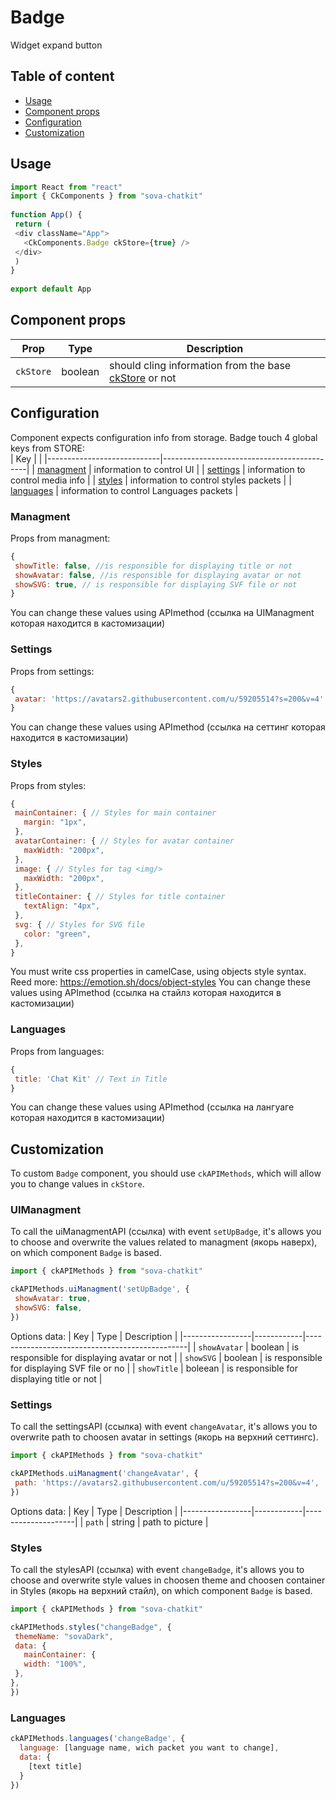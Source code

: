 # Badge
Widget expand button

## Table of content
* [Usage](#Usage) 
* [Component props](#Component_props)   
* [Configuration](#Configuration)   
* [Customization](#Customization)   

## Usage <a name="Usage"></a>
```javascript
import React from "react"
import { CkComponents } from "sova-chatkit"
 
function App() {
 return (
 <div className="App">
   <CkComponents.Badge ckStore={true} />
 </div>
 )
}
 
export default App
```

## Component props <a name="Component_props"></a>
| Prop       | Type    |  Description                                                                                      |
|------------|---------|---------------------------------------------------------------------------------------------------|
| `ckStore`  | boolean | should cling information from the base [ckStore](https://github.com/sovaai/chatKit-lib#3) or not  |


## Configuration <a name="Configuration"></a>
Component expects configuration info from storage. Badge touch 4 global keys from STORE:  
| Key                        |                                            |
|----------------------------|--------------------------------------------|
| [managment](#Managment)    | information to control UI                  |
| [settings](#Settings)      | information to control media info          |
| [styles](#Styles)          | information to control styles packets      |
| [languages](#Languages)    | information to control Languages packets   |


### Managment <a name="Managment"></a>
Props from managment:  
```javascript
{
 showTitle: false, //is responsible for displaying title or not
 showAvatar: false, //is responsible for displaying avatar or not
 showSVG: true, // is responsible for displaying SVF file or not
}
```
You can change these values using APImethod (ссылка на UIManagment которая находится в кастомизации)


### Settings <a name="Settings"></a>
Props from settings:  
```javascript
{
 avatar: 'https://avatars2.githubusercontent.com/u/59205514?s=200&v=4' //Path to the image which will be shown as avatar 
}
```
You can change these values using APImethod (ссылка на сеттинг которая находится в кастомизации)


### Styles <a name="Styles"></a>
Props from styles:  
```javascript
{
 mainContainer: { // Styles for main container
   margin: "1px",
 },
 avatarContainer: { // Styles for avatar container
   maxWidth: "200px",
 },
 image: { // Styles for tag <img/>
   maxWidth: "200px",
 },
 titleContainer: { // Styles for title container
   textAlign: "4px",
 },
 svg: { // Styles for SVG file
   color: "green",
 },
}

```
You must write css properties in camelCase, using objects style syntax.  
Reed more: https://emotion.sh/docs/object-styles 
You can change these values using APImethod (ссылка на стайлз которая находится в кастомизации)



### Languages <a name="Languages"></a>
Props from languages:  
```javascript
{
 title: 'Chat Kit' // Text in Title 
}
```
You can change these values using APImethod (ссылка на лангуаге которая находится в кастомизации)


## Customization <a name="Customization"></a>
To custom `Badge` component, you should use `ckAPIMethods`, which will allow you to change values in `ckStore`.


### UIManagment
To call the uiManagmentAPI (ссылка) with event `setUpBadge`, it's allows you to choose and overwrite the values related to managment (якорь наверх), on which component `Badge` is based.
```javascript
import { ckAPIMethods } from "sova-chatkit"

ckAPIMethods.uiManagment('setUpBadge', {
 showAvatar: true,
 showSVG: false,
})
```

Options data: 
| Key             |   Type     |  Description                                   |
|-----------------|------------|------------------------------------------------|
| `showAvatar`    | boolean    | is responsible for displaying avatar or not    |
| `showSVG`       | boolean    | is responsible for displaying SVF file or no   |
| `showTitle`     | boleean    | is responsible for displaying title or not     |



### Settings
To call the settingsAPI (ссылка) with event `changeAvatar`, it's allows you to overwrite path to choosen avatar in settings (якорь на верхний сеттингс).

```javascript
import { ckAPIMethods } from "sova-chatkit"

ckAPIMethods.uiManagment('changeAvatar', {
 path: 'https://avatars2.githubusercontent.com/u/59205514?s=200&v=4',
})
```
Options data: 
| Key             |   Type     |  Description       |
|-----------------|------------|--------------------|
| `path`          | string     | path to picture    |






### Styles
To call the stylesAPI (ссылка) with event `changeBadge`, it's allows you to choose and overwrite style values in choosen theme and choosen container in Styles (якорь на верхний стайл), on which component `Badge` is based. 
```javascript
import { ckAPIMethods } from "sova-chatkit"

ckAPIMethods.styles("changeBadge", {
 themeName: "sovaDark",
 data: {
   mainContainer: {
   width: "100%",
 },
},
})
```

### Languages
```javascript
ckAPIMethods.languages('changeBadge', {
  language: [language name, wich packet you want to change],
  data: {
    [text title]
  }
})
```
